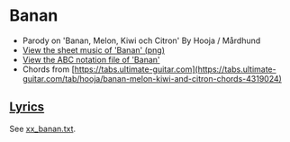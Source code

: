 # Banan

- Parody on 'Banan, Melon, Kiwi och Citron' By Hooja / Mårdhund
- [View the sheet music of 'Banan' (png)](xx_banan.png)
- [View the ABC notation file of 'Banan'](xx_banan.abc)
- Chords from [https://tabs.ultimate-guitar.com](https://tabs.ultimate-guitar.com/tab/hooja/banan-melon-kiwi-and-citron-chords-4319024)

## [Lyrics](xx_banan.txt)

See [xx_banan.txt](xx_banan.txt).
